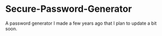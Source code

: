# Secure-Password-Generator
A password generator I made a few years ago that I plan to update a bit soon.
